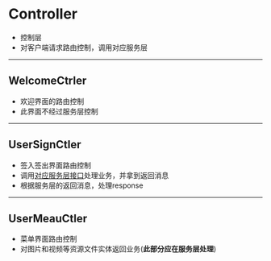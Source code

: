 # Controller

* 控制层
* 对客户端请求路由控制，调用对应服务层

---

## WelcomeCtrler

* 欢迎界面的路由控制
* 此界面不经过服务层控制

---

## UserSignCtler

* 签入签出界面路由控制
* 调用[对应服务层接口][1]处理业务，并拿到返回消息
* 根据服务层的返回消息，处理response

----

## UserMeauCtler

* 菜单界面路由控制
* 对图片和视频等资源文件实体返回业务(**此部分应在服务层处理**)  


[1]:../Service/interfaces/SignService.java